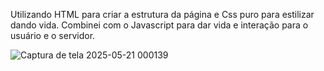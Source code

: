 Utilizando HTML para criar a estrutura da página e Css puro para estilizar dando vida.
Combinei com o Javascript para dar vida e interação para o usuário e o servidor.

![Captura de tela 2025-05-21 000139](https://github.com/user-attachments/assets/fe6056ef-1b57-4935-a98f-c85fdd5646e1)
